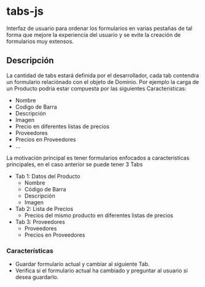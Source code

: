 # tabs-js

Interfaz de usuario para ordenar los formularios en varias pestañas de tal forma que mejore la experiencia del usuario y se evite la creación de formularios muy extensos.

## Descripción
La cantidad de tabs estará definida por el desarrollador, cada tab contendra un formulario relaciónado con el objeto de Dominio.
Por ejemplo la carga de un Producto podria estar compuesta por las siguientes Caracteristicas:
   - Nombre
   - Codigo de Barra
   - Descripción
   - Imagen 
   - Precio en diferentes listas de precios
   - Proveedores
   - Precios en Proveedores
   - ...

La motivación principal es tener formularios enfocados a caracteristicas principales, en el caso anterior se puede tener 3 Tabs
 - Tab 1: Datos del Producto 
    - Nombre
    - Código de Barra
    - Descripción
    - Imagen
 - Tab 2: Lista de Precios
    - Precios del mismo producto en diferentes listas de precios
 - Tab 3: Proveedores
    - Proveedores
    - Precios en Proveedores
    
### Características

  - Guardar formulario actual y cambiar al siguiente Tab.
  - Verifica si el formulario actual ha cambiado y preguntar al usuario si desea guardarlo.
  
